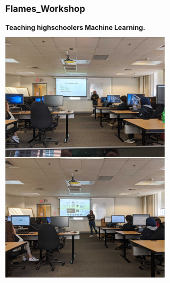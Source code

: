 # Flames_Workshop

## Teaching highschoolers Machine Learning.

![](img2/IMG_20200215_132707.jpg)
![](img2/IMG_20200215_135409.jpg)
